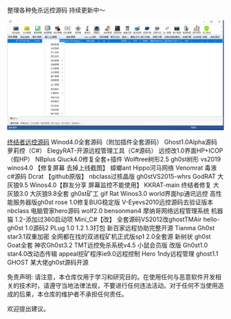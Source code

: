 整理各种免杀远控源码
持续更新中～

![Winos](银狐Winos/winos.png)

[终结者远控源码](https://github.com/Logkiss?tab=repositories)
Winod4.0全套源码（附加插件全套源码）
Ghost1.0Alpha源码
萝莉控（C#）
ElegyRAT-开源远程管理工具（C#源码）
远控改1.0界面HP+ICOP（假HP）
NBplus
Qiuck4.0修复全套+插件
Wolftree树形2.5
gh0st树形 vs2019
winos4.0 【修复屏幕 去掉上线截图】
蟑螂ant
Hippo河马网络
Venomrat 毒液 c#源码
Dcrat 【github原版】
nbclass过核晶版
gh0stVS2015-whrs
GodRAT
大灰狼9.5
Winos4.0【群友分享 屏幕监控不能使用】
KKRAT-main
终结者修复
大灰狼3.0
大灰狼9.8全套
gh0st矿工
gif Rat
Winos3.0
world界面hp通讯远控
高性能服务器版gh0st
rose 1.0修复BUG稳定版
V-Eyevs2010远控源码去验证版本
nbclass
电脑管家hero源码
wolf2.0
bensonman4
摩纳哥网络远程管理系统
机器猫 1.2-添加过360启动项
Mini_C#【改】
全套源码VS2012改ghostTMAir
hello-gh0st 1.0源码2
PLug 1.0 1.2 1.3打包
新百家远程协助完整开源
Tianma Gh0st
star3.1双重加密
全网都在找的双进程矿机正式版sp1 2.0全套源
新树状 gh0st
Goat全套
神农Gh0st3.2
TMT远控免杀系统v4.5
小鼠会员版 改版
Gh0st1.0
star4.0改动态传输
appeal挖矿程序ie9.0远程控制
Hero
1ndy远程管理
ghost1.1
GHOST
某大佬gh0st源码开源

免责声明: 请注意，本仓库仅用于学习和研究目的。在使用任何与恶意软件开发相关的技术时，请遵守当地法律法规，不要进行任何违法活动。对于任何不当使用造成的后果，本仓库的维护者不承担任何责任。

欢迎提出建议。
